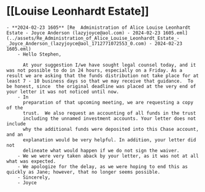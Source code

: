 # [[Louise Leonhardt Estate]]
	- **2024-02-23 1605** [Re  Administration of Alice Louise Leonhardt Estate - Joyce Anderson (lazyjoyce@aol.com) - 2024-02-23 1605.eml](../assets/Re_Administration_of_Alice_Louise_Leonhardt_Estate_-_Joyce_Anderson_(lazyjoyce@aol_1712771072553_0.com) - 2024-02-23 1605.eml)
		- Hello Stephen,
		  
		  At your suggestion I/we have sought legal counsel today, and it was not possible to do in 24 hours, especially on a Friday. As a result we are asking that the funds distribution not take place for at least 7 - 10 business days so that we may receive that guidance.  To be honest, since  the original deadline was placed at the very end of your letter it was not noticed until now.
		- In
		  preparation of that upcoming meeting, we are requesting a copy of the 
		  trust.  We also request an accounting of all funds in the trust 
		  including the unnamed investment accounts. Your letter does not include 
		  why the additional funds were deposited into this Chase account, and an 
		  explanation would be very helpful. In addition, your letter did not 
		  delineate what would happen if we do not sign the waiver.
		- We we were very taken aback by your letter, as it was not at all what was expected.
		- We apologize for the delay, as we were hoping to end this as quickly as Jane; however, that no longer seems possible.
		- Sincerely,
		- Joyce